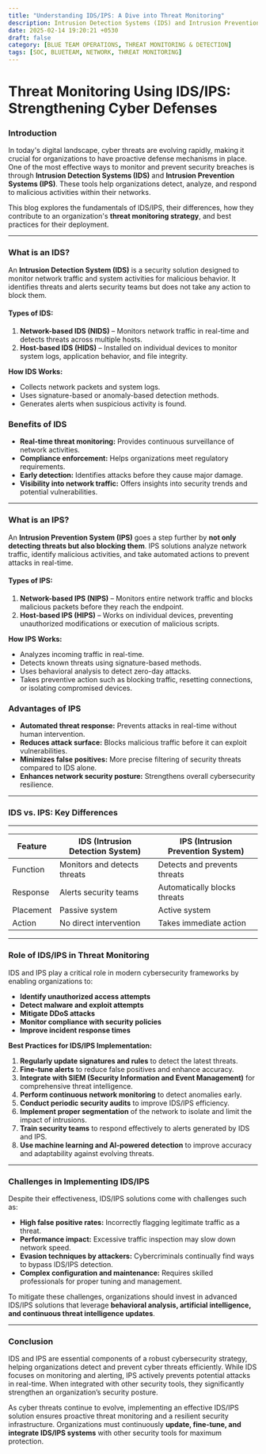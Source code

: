 ```yaml
---
title: "Understanding IDS/IPS: A Dive into Threat Monitoring"
description: Intrusion Detection Systems (IDS) and Intrusion Prevention Systems (IPS) play a crucial role in modern cybersecurity, enabling organizations to detect and prevent threats in real-time.
date: 2025-02-14 19:20:21 +0530
draft: false
category: [BLUE TEAM OPERATIONS, THREAT MONITORING & DETECTION]
tags: [SOC, BLUETEAM, NETWORK, THREAT MONITORING]
---
```

# Threat Monitoring Using IDS/IPS: Strengthening Cyber Defenses

### Introduction
In today's digital landscape, cyber threats are evolving rapidly, making it crucial for organizations to have proactive defense mechanisms in place. One of the most effective ways to monitor and prevent security breaches is through **Intrusion Detection Systems (IDS)** and **Intrusion Prevention Systems (IPS)**. These tools help organizations detect, analyze, and respond to malicious activities within their networks. 

This blog explores the fundamentals of IDS/IPS, their differences, how they contribute to an organization's **threat monitoring strategy**, and best practices for their deployment.

---

### What is an IDS?
An **Intrusion Detection System (IDS)** is a security solution designed to monitor network traffic and system activities for malicious behavior. It identifies threats and alerts security teams but does not take any action to block them.

#### Types of IDS:
1. **Network-based IDS (NIDS)** – Monitors network traffic in real-time and detects threats across multiple hosts.
2. **Host-based IDS (HIDS)** – Installed on individual devices to monitor system logs, application behavior, and file integrity.

**How IDS Works:**
- Collects network packets and system logs.
- Uses signature-based or anomaly-based detection methods.
- Generates alerts when suspicious activity is found.

### Benefits of IDS
- **Real-time threat monitoring:** Provides continuous surveillance of network activities.
- **Compliance enforcement:** Helps organizations meet regulatory requirements.
- **Early detection:** Identifies attacks before they cause major damage.
- **Visibility into network traffic:** Offers insights into security trends and potential vulnerabilities.

---

### What is an IPS?
An **Intrusion Prevention System (IPS)** goes a step further by **not only detecting threats but also blocking them**. IPS solutions analyze network traffic, identify malicious activities, and take automated actions to prevent attacks in real-time.

#### Types of IPS:
1. **Network-based IPS (NIPS)** – Monitors entire network traffic and blocks malicious packets before they reach the endpoint.
2. **Host-based IPS (HIPS)** – Works on individual devices, preventing unauthorized modifications or execution of malicious scripts.

**How IPS Works:**
- Analyzes incoming traffic in real-time.
- Detects known threats using signature-based methods.
- Uses behavioral analysis to detect zero-day attacks.
- Takes preventive action such as blocking traffic, resetting connections, or isolating compromised devices.

### Advantages of IPS
- **Automated threat response:** Prevents attacks in real-time without human intervention.
- **Reduces attack surface:** Blocks malicious traffic before it can exploit vulnerabilities.
- **Minimizes false positives:** More precise filtering of security threats compared to IDS alone.
- **Enhances network security posture:** Strengthens overall cybersecurity resilience.

---

### IDS vs. IPS: Key Differences
---

| Feature   | IDS (Intrusion Detection System) | IPS (Intrusion Prevention System) |
| --------- | -------------------------------- | --------------------------------- |
| Function  | Monitors and detects threats     | Detects and prevents threats      |
| Response  | Alerts security teams            | Automatically blocks threats      |
| Placement | Passive system                   | Active system                     |
| Action    | No direct intervention           | Takes immediate action            |

---

### Role of IDS/IPS in Threat Monitoring
IDS and IPS play a critical role in modern cybersecurity frameworks by enabling organizations to:
- **Identify unauthorized access attempts**
- **Detect malware and exploit attempts**
- **Mitigate DDoS attacks**
- **Monitor compliance with security policies**
- **Improve incident response times**

**Best Practices for IDS/IPS Implementation:**
1. **Regularly update signatures and rules** to detect the latest threats.
2. **Fine-tune alerts** to reduce false positives and enhance accuracy.
3. **Integrate with SIEM (Security Information and Event Management)** for comprehensive threat intelligence.
4. **Perform continuous network monitoring** to detect anomalies early.
5. **Conduct periodic security audits** to improve IDS/IPS efficiency.
6. **Implement proper segmentation** of the network to isolate and limit the impact of intrusions.
7. **Train security teams** to respond effectively to alerts generated by IDS and IPS.
8. **Use machine learning and AI-powered detection** to improve accuracy and adaptability against evolving threats.

---

### Challenges in Implementing IDS/IPS
Despite their effectiveness, IDS/IPS solutions come with challenges such as:
- **High false positive rates:** Incorrectly flagging legitimate traffic as a threat.
- **Performance impact:** Excessive traffic inspection may slow down network speed.
- **Evasion techniques by attackers:** Cybercriminals continually find ways to bypass IDS/IPS detection.
- **Complex configuration and maintenance:** Requires skilled professionals for proper tuning and management.

To mitigate these challenges, organizations should invest in advanced IDS/IPS solutions that leverage **behavioral analysis, artificial intelligence, and continuous threat intelligence updates**.

---

### Conclusion
IDS and IPS are essential components of a robust cybersecurity strategy, helping organizations detect and prevent cyber threats efficiently. While IDS focuses on monitoring and alerting, IPS actively prevents potential attacks in real-time. When integrated with other security tools, they significantly strengthen an organization’s security posture.

As cyber threats continue to evolve, implementing an effective IDS/IPS solution ensures proactive threat monitoring and a resilient security infrastructure. Organizations must continuously **update, fine-tune, and integrate IDS/IPS systems** with other security tools for maximum protection.
